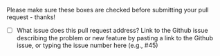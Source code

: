 Please make sure these boxes are checked before submitting your pull request - thanks!

- [ ] What issue does this pull request address?  Link to the Github issue describing the problem or new feature by pasting a link to the Github issue, or typing the issue number here (e.g., #45)